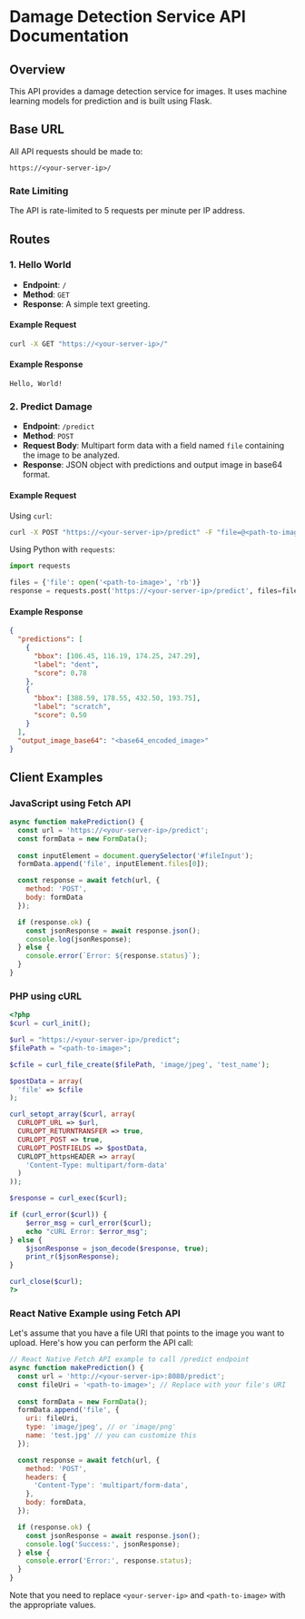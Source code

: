 
# Damage Detection Service API Documentation

## Overview

This API provides a damage detection service for images. It uses machine learning models for prediction and is built using Flask.

## Base URL

All API requests should be made to:

```
https://<your-server-ip>/
```

### Rate Limiting

The API is rate-limited to 5 requests per minute per IP address.

## Routes

### 1. Hello World

- **Endpoint**: `/`
- **Method**: `GET`
- **Response**: A simple text greeting.

#### Example Request

```bash
curl -X GET "https://<your-server-ip>/"
```

#### Example Response

```
Hello, World!
```

### 2. Predict Damage

- **Endpoint**: `/predict`
- **Method**: `POST`
- **Request Body**: Multipart form data with a field named `file` containing the image to be analyzed.
- **Response**: JSON object with predictions and output image in base64 format.

#### Example Request

Using `curl`:

```bash
curl -X POST "https://<your-server-ip>/predict" -F "file=@<path-to-image>"
```

Using Python with `requests`:

```python
import requests

files = {'file': open('<path-to-image>', 'rb')}
response = requests.post('https://<your-server-ip>/predict', files=files)
```

#### Example Response

```json
{
  "predictions": [
    {
      "bbox": [106.45, 116.19, 174.25, 247.29],
      "label": "dent",
      "score": 0.78
    },
    {
      "bbox": [388.59, 178.55, 432.50, 193.75],
      "label": "scratch",
      "score": 0.50
    }
  ],
  "output_image_base64": "<base64_encoded_image>"
}
```

## Client Examples

### JavaScript using Fetch API

```javascript
async function makePrediction() {
  const url = 'https://<your-server-ip>/predict';
  const formData = new FormData();
  
  const inputElement = document.querySelector('#fileInput');
  formData.append('file', inputElement.files[0]);

  const response = await fetch(url, {
    method: 'POST',
    body: formData
  });

  if (response.ok) {
    const jsonResponse = await response.json();
    console.log(jsonResponse);
  } else {
    console.error(`Error: ${response.status}`);
  }
}
```

### PHP using cURL

```php
<?php
$curl = curl_init();

$url = "https://<your-server-ip>/predict";
$filePath = "<path-to-image>";

$cfile = curl_file_create($filePath, 'image/jpeg', 'test_name');

$postData = array(
  'file' => $cfile
);

curl_setopt_array($curl, array(
  CURLOPT_URL => $url,
  CURLOPT_RETURNTRANSFER => true,
  CURLOPT_POST => true,
  CURLOPT_POSTFIELDS => $postData,
  CURLOPT_httpsHEADER => array(
    'Content-Type: multipart/form-data'
  )
));

$response = curl_exec($curl);

if (curl_error($curl)) {
    $error_msg = curl_error($curl);
    echo "cURL Error: $error_msg";
} else {
    $jsonResponse = json_decode($response, true);
    print_r($jsonResponse);
}

curl_close($curl);
?>
```


### React Native Example using Fetch API

Let's assume that you have a file URI that points to the image you want to upload. Here's how you can perform the API call:

```javascript
// React Native Fetch API example to call /predict endpoint
async function makePrediction() {
  const url = 'http://<your-server-ip>:8080/predict';
  const fileUri = '<path-to-image>'; // Replace with your file's URI
  
  const formData = new FormData();
  formData.append('file', {
    uri: fileUri,
    type: 'image/jpeg', // or 'image/png'
    name: 'test.jpg' // you can customize this
  });

  const response = await fetch(url, {
    method: 'POST',
    headers: {
      'Content-Type': 'multipart/form-data',
    },
    body: formData,
  });

  if (response.ok) {
    const jsonResponse = await response.json();
    console.log('Success:', jsonResponse);
  } else {
    console.error('Error:', response.status);
  }
}
```

Note that you need to replace `<your-server-ip>` and `<path-to-image>` with the appropriate values.

